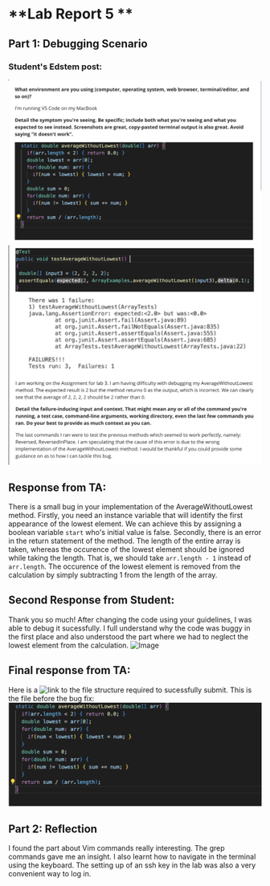 # **Lab Report 5 **

## **Part 1:** Debugging Scenario

### Student's Edstem post:

![Image](lab5.1.new.png)
![Image](lab5.2.png)

## **Response from TA:**
There is a small bug in your implementation of the AverageWithoutLowest method. Firstly, you need an instance variable that will identify the first appearance of the lowest element. We can achieve this by assigning a boolean variable ```start``` who's initial value is false. Secondly, there is an error in the return statement of the method. The length of the entire array is taken, whereas the occurence of the lowest element should be ignored while taking the length. That is, we should take ```arr.length - 1``` instead of ```arr.length```. The occurence of the lowest element is removed from the calculation by simply subtracting 1 from the length of the array.


## **Second Response from Student:**
Thank you so much! After changing the code using your guidelines, I was able to debug it sucessfully. I full understand why the code was buggy in the first place and also understood the part where we had to neglect the lowest element from the calculation. 
![Image](Screenshot%202023-06-05%20at%2010.47.16%20PM.png)

## **Final response from TA:**
Here is a ![link](https://github.com/ucsd-cse15l-w23/lab3) to the file structure required to sucessfully submit. This is the file before the bug fix: 
![Image](lab5.5.png)

## **Part 2:** Reflection
I found the part about Vim commands really interesting. The grep commands gave me an insight. I also learnt how to navigate in the terminal using the keyboard. The setting up of an ssh key in the lab was also a very convenient way to log in. 
